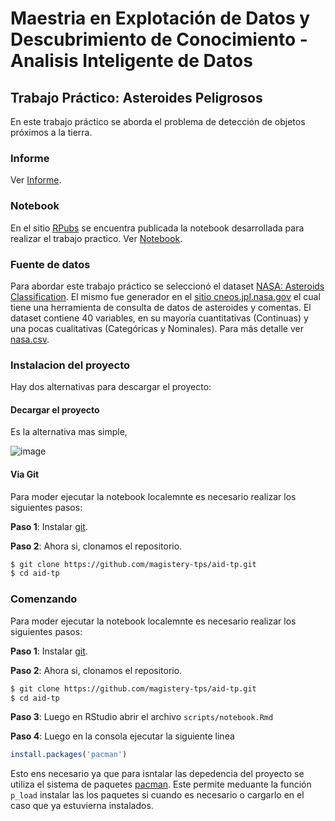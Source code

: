 # Maestria en Explotación de Datos y Descubrimiento de Conocimiento - Analisis Inteligente de Datos

## Trabajo Práctico: Asteroides Peligrosos

En este trabajo práctico se aborda el problema de detección de objetos próximos a la tierra.

### Informe

Ver [Informe](https://github.com/magistery-tps/aid-tp/blob/main/docs/Informe.pdf).

### Notebook

En el sitio [RPubs](https://rpubs.com/) se encuentra publicada la notebook desarrollada para realizar el trabajo practico. Ver [Notebook](https://rpubs.com/adrianmarino/aid-tp).

### Fuente de datos

Para abordar este trabajo práctico se seleccionó el dataset [NASA: Asteroids Classification](https://www.kaggle.com/shrutimehta/nasa-asteroids-classification). El mismo fue generador en el [sitio cneos.jpl.nasa.gov](https://cneos.jpl.nasa.gov/) el cual tiene una herramienta de consulta de datos de asteroides y comentas.  El dataset contiene 40 variables, en su mayoría cuantitativas (Continuas) y una pocas cualitativas (Categóricas y Nominales). Para más detalle ver [nasa.csv](https://github.com/magistery-tps/aid-tp/blob/main/datasets/nasa.csv).


### Instalacion del proyecto

Hay dos alternativas para descargar el proyecto:

#### Decargar el proyecto

Es la alternativa mas simple, 

![image](https://user-images.githubusercontent.com/962480/129281785-1c255464-51e9-41ec-a623-d8524c9e0370.png)

#### Via Git

Para moder ejecutar la notebook localemnte es necesario realizar los siguientes pasos:

**Paso 1**: Instalar [git](https://git-scm.com/downloads).

**Paso 2**:  Ahora si, clonamos el repositorio.

```bash
$ git clone https://github.com/magistery-tps/aid-tp.git
$ cd aid-tp
```

### Comenzando

Para moder ejecutar la notebook localemnte es necesario realizar los siguientes pasos:

**Paso 1**: Instalar [git](https://git-scm.com/downloads).

**Paso 2**:  Ahora si, clonamos el repositorio.

```bash
$ git clone https://github.com/magistery-tps/aid-tp.git
$ cd aid-tp
```

**Paso 3**: Luego en RStudio abrir el archivo `scripts/notebook.Rmd`

**Paso 4**: Luego en la consola ejecutar la siguiente linea

```R
install.packages('pacman')
```

Esto ens necesario ya que para isntalar las depedencia del proyecto se utiliza el sistema de paquetes [pacman](https://github.com/trinker/pacman). Este permite meduante la función `p_load` instalar las los paquetes si cuando es necesario o cargarlo en el caso que ya estuvierna instalados.  



